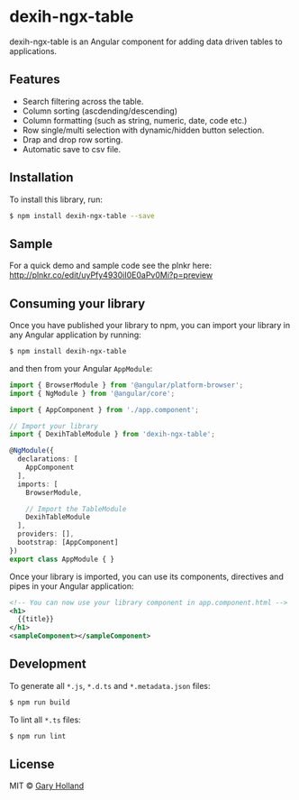 # dexih-ngx-table

dexih-ngx-table is an Angular component for adding data driven tables to applications.

## Features

* Search filtering across the table.
* Column sorting (ascdending/descending)
* Column formatting (such as string, numeric, date, code etc.)
* Row single/multi selection with dynamic/hidden button selection.
* Drap and drop row sorting.
* Automatic save to csv file.


## Installation

To install this library, run:

```bash
$ npm install dexih-ngx-table --save
```

## Sample

For a quick demo and sample code see the plnkr here:
http://plnkr.co/edit/uyPfy4930iI0E0aPv0Mi?p=preview
 
## Consuming your library

Once you have published your library to npm, you can import your library in any Angular application by running:

```bash
$ npm install dexih-ngx-table
```

and then from your Angular `AppModule`:

```typescript
import { BrowserModule } from '@angular/platform-browser';
import { NgModule } from '@angular/core';

import { AppComponent } from './app.component';

// Import your library
import { DexihTableModule } from 'dexih-ngx-table';

@NgModule({
  declarations: [
    AppComponent
  ],
  imports: [
    BrowserModule,

    // Import the TableModule
    DexihTableModule
  ],
  providers: [],
  bootstrap: [AppComponent]
})
export class AppModule { }
```

Once your library is imported, you can use its components, directives and pipes in your Angular application:

```xml
<!-- You can now use your library component in app.component.html -->
<h1>
  {{title}}
</h1>
<sampleComponent></sampleComponent>
```

## Development

To generate all `*.js`, `*.d.ts` and `*.metadata.json` files:

```bash
$ npm run build
```

To lint all `*.ts` files:

```bash
$ npm run lint
```

## License

MIT © [Gary Holland](mailto:gholland@dataexpertsgroup.com)

